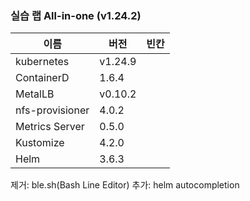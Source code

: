 ### 실습 랩 All-in-one (v1.24.2)

이름              | 버전     |   빈칸
----            | ----    | ----
kubernetes      | v1.24.9 |
ContainerD      | 1.6.4  |
MetalLB         | v0.10.2 |
nfs-provisioner | 4.0.2   |
Metrics Server  | 0.5.0   |
Kustomize       | 4.2.0   |
Helm            | 3.6.3   |

제거: ble.sh(Bash Line Editor)
추가: helm autocompletion 

